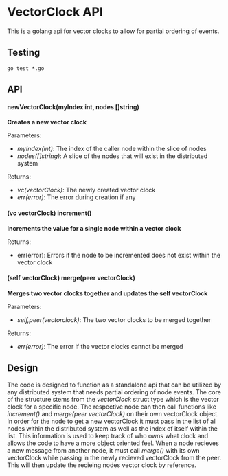 # VectorClock API
This is a golang api for vector clocks to allow for partial ordering of events.

## Testing

`go test *.go`

## API
####   newVectorClock(myIndex int, nodes []string)

**Creates a new vector clock**

Parameters:
* _myIndex(int)_: The index of the caller node within the slice of nodes
* _nodes([]string)_: A slice of the nodes that will exist in the distributed system

Returns:
* _vc(vectorClock)_: The newly created vector clock
* _err(error)_: The error during creation if any

#### (vc vectorClock) increment()
**Increments the value for a single node within a vector clock** 

Returns:
* err(error): Errors if the node to be incremented does not exist within the vector clock

#### (self vectorClock) merge(peer vectorClock)

**Merges two vector clocks together and updates the self vectorClock**

Parameters:
* _self,peer(vectorclock)_: The two vector clocks to be merged together

Returns:
* _err(error)_: The error if the vector clocks cannot be merged


## Design
The code is designed to function as a standalone api that can be utilized by any distributed system that needs partial ordering of node events. The core of the structure stems from the _vectorClock_ struct type which is the vector clock for a specific node. The respective node can then call functions like _increment()_ and _merge(peer vectorClock)_ on their own vectorClock object. In order for the node to get a new vectorClock it must pass in the list of all nodes within the distributed system as well as the index of itself within the list. This information is used to keep track of who owns what clock and allows the code to have a more object oriented feel. When a node recieves a new message from another node, it must call _merge()_ with its own vectorClock while passing in the newly recieved vectorClock from the peer. This will then update the recieing nodes vector clock by reference.